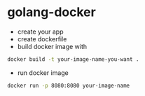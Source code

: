 # golang-docker


- create your app
- create dockerfile
- build docker image with
```bash
docker build -t your-image-name-you-want .
```
- run docker image 
```bash 
docker run -p 8080:8080 your-image-name
```
